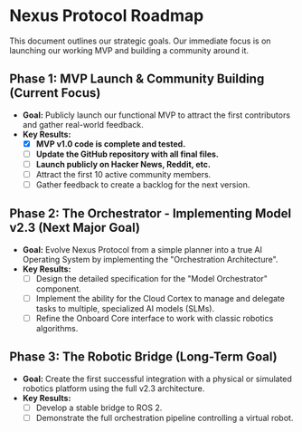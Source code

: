 # Nexus Protocol Roadmap

This document outlines our strategic goals. Our immediate focus is on launching our working MVP and building a community around it.

## Phase 1: MVP Launch & Community Building (Current Focus)

* **Goal:** Publicly launch our functional MVP to attract the first contributors and gather real-world feedback.
* **Key Results:**
    * [x] **MVP v1.0 code is complete and tested.**
    * [ ] **Update the GitHub repository with all final files.**
    * [ ] **Launch publicly on Hacker News, Reddit, etc.**
    * [ ] Attract the first 10 active community members.
    * [ ] Gather feedback to create a backlog for the next version.

## Phase 2: The Orchestrator - Implementing Model v2.3 (Next Major Goal)

* **Goal:** Evolve Nexus Protocol from a simple planner into a true AI Operating System by implementing the "Orchestration Architecture".
* **Key Results:**
    * [ ] Design the detailed specification for the "Model Orchestrator" component.
    * [ ] Implement the ability for the Cloud Cortex to manage and delegate tasks to multiple, specialized AI models (SLMs).
    * [ ] Refine the Onboard Core interface to work with classic robotics algorithms.

## Phase 3: The Robotic Bridge (Long-Term Goal)

* **Goal:** Create the first successful integration with a physical or simulated robotics platform using the full v2.3 architecture.
* **Key Results:**
    * [ ] Develop a stable bridge to ROS 2.
    * [ ] Demonstrate the full orchestration pipeline controlling a virtual robot.
